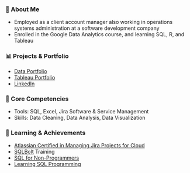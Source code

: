 ### 🌟 About Me
- Employed as a client account manager also working in operations systems administration at a software development company
- Enrolled in the Google Data Analytics course, and learning SQL, R, and Tableau

### 📊 Projects & Portfolio
- [Data Portfolio](https://github.com/lsaute/Data-Portfolio)
- [Tableau Portfolio](https://public.tableau.com/app/profile/lacy.saute)
- [LinkedIn](https://www.linkedin.com/in/lacy-saute/)

### 📌 Core Competencies
- Tools: SQL, Excel, Jira Software & Service Management
- Skills: Data Cleaning, Data Analysis, Data Visualization

### 📖 Learning & Achievements
- [Atlassian Certified in Managing Jira Projects for Cloud](https://www.certmetrics.com/atlassian/public/badge.aspx?i=30&t=c&d=2022-06-30&ci=AT00162996)
- [SQLBolt](https://sqlbolt.com/) Training
- [SQL for Non-Programmers](https://www.linkedin.com/learning-login/share?forceAccount=false&redirect=https%3A%2F%2Fwww.linkedin.com%2Flearning%2Fsql-for-non-programmers%3Ftrk%3Dshare_ent_url%26shareId%3D0D9Cr80xTgWObZHmW9gZ1w%253D%253D)
- [Learning SQL Programming](https://www.linkedin.com/learning-login/share?forceAccount=false&redirect=https%3A%2F%2Fwww.linkedin.com%2Flearning%2Flearning-sql-programming-8382385%3Ftrk%3Dshare_ent_url%26shareId%3DUz6pvv74QBmjAkxkPp%252FzCg%253D%253D)


<!---
lsaute/lsaute is a ✨ special ✨ repository because its `README.md` (this file) appears on your GitHub profile.
You can click the Preview link to take a look at your changes.
--->

